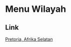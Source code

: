 # Menu Wilayah

## Link

[Pretoria, Afrika Selatan](https://github.com/gigit-pemilu/pemilu-2024-99-luar-negeri/tree/main/pileg-dpr/hitung-suara/sub/99-luar-negeri/sub/94-pretoria-afrika-selatan/sub/01-pretoria-afrika-selatan/sub/0001-pretoria-afrika-selatan)

